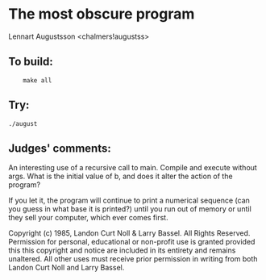 # The most obscure program

Lennart Augustsson
<chalmers!augustss> 

## To build:

        make all


## Try:


	./august


## Judges' comments:

An interesting use of a recursive call to main.  Compile and execute
without args.  What is the initial value of b, and does it alter the
action of the program?

If you let it, the program will continue to print a numerical sequence
(can you guess in what base it is printed?) until you run out of
memory or until they sell your computer, which ever comes first.

Copyright (c) 1985, Landon Curt Noll & Larry Bassel.
All Rights Reserved.  Permission for personal, educational or non-profit use is
granted provided this this copyright and notice are included in its entirety
and remains unaltered.  All other uses must receive prior permission in writing
from both Landon Curt Noll and Larry Bassel.

